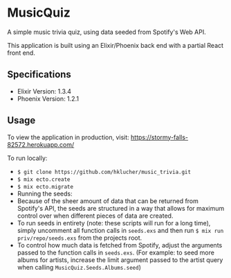 # MusicQuiz

A simple music trivia quiz, using data seeded from Spotify's Web API.

This application is built using an Elixir/Phoenix back end with a partial React front end.

## Specifications
* Elixir Version: 1.3.4
* Phoenix Version: 1.2.1

## Usage
 To view the application in production, visit: https://stormy-falls-82572.herokuapp.com/

To run locally:
* `$ git clone https://github.com/hklucher/music_trivia.git`
* `$ mix ecto.create`
* `$ mix ecto.migrate`
*  Running the seeds:
  * Because of the sheer amount of data that can be returned from Spotify's API, the seeds are structured in a way that allows for maximum control over when different pieces of data are created.
  * To run seeds in entirety (note: these scripts will run for a long time), simply uncomment all function calls in `seeds.exs` and then run `$ mix run priv/repo/seeds.exs` from the projects root.
  * To control how much data is fetched from Spotify, adjust the arguments passed to the function calls in `seeds.exs`. (For example: to seed more albums for artists, increase the limit argument passed to the artist query when calling `MusicQuiz.Seeds.Albums.seed`)

